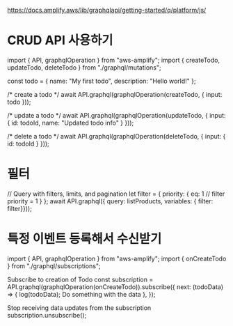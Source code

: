 https://docs.amplify.aws/lib/graphqlapi/getting-started/q/platform/js/

# CRUD API 사용하기
import { API, graphqlOperation } from "aws-amplify";
import { createTodo, updateTodo, deleteTodo } from "./graphql/mutations";

const todo = { name: "My first todo", description: "Hello world!" };

/* create a todo */
await API.graphql(graphqlOperation(createTodo, { input: todo }));

/* update a todo */
await API.graphql(graphqlOperation(updateTodo, { input: { id: todoId, name: "Updated todo info" } }));

/* delete a todo */
await API.graphql(graphqlOperation(deleteTodo, { input: { id: todoId } }));

# 필터
// Query with filters, limits, and pagination
let filter = {
    priority: {
        eq: 1 // filter priority = 1
    }
};
await API.graphql({ query: listProducts, variables: { filter: filter}}));

# 특정 이벤트 등록해서 수신받기
import { API, graphqlOperation } from "aws-amplify";
import { onCreateTodo } from "./graphql/subscriptions";

Subscribe to creation of Todo
const subscription = API.graphql(graphqlOperation(onCreateTodo)).subscribe({
  next: (todoData) => {
    log(todoData);
    Do something with the data
  },
});

Stop receiving data updates from the subscription
subscription.unsubscribe();